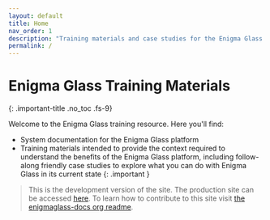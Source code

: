 ```yaml
---
layout: default
title: Home
nav_order: 1
description: "Training materials and case studies for the Enigma Glass SIEM platform"
permalink: /
---
```

# Enigma Glass Training Materials
{: .important-title .no_toc .fs-9}

Welcome to the Enigma Glass training resource. Here you'll find:
 - System documentation for the Enigma Glass platform
 - Training materials intended to provide the context required to understand the benefits of the Enigma Glass platform, including follow-along friendly case studies to explore what you can do with Enigma Glass in its current state
{: .important }
> This is the development version of the site. The production site can be accessed [here](https://enigmadocs.npole.org/). To learn how to contribute to this site visit [the enigmaglass-docs org readme](https://github.com/enigmaglass-docs).